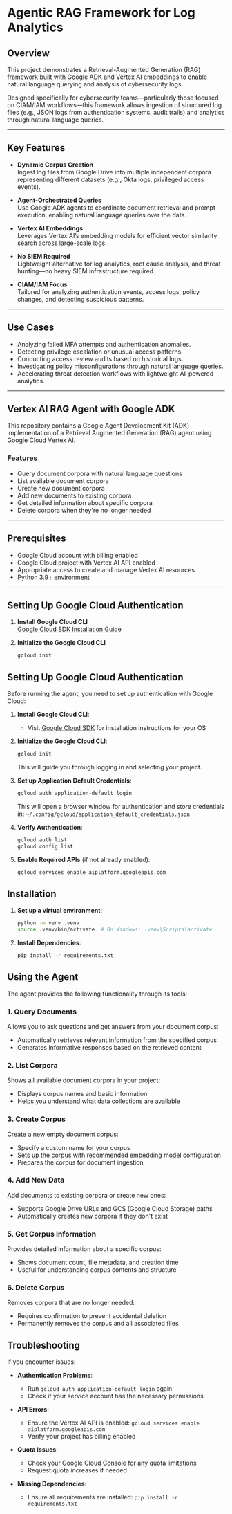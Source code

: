 # Agentic RAG Framework for Log Analytics

## Overview

This project demonstrates a Retrieval-Augmented Generation (RAG) framework built with Google ADK and Vertex AI embeddings to enable natural language querying and analysis of cybersecurity logs.

Designed specifically for cybersecurity teams—particularly those focused on CIAM/IAM workflows—this framework allows ingestion of structured log files (e.g., JSON logs from authentication systems, audit trails) and analytics through natural language queries.

---

## Key Features

- **Dynamic Corpus Creation**  
  Ingest log files from Google Drive into multiple independent corpora representing different datasets (e.g., Okta logs, privileged access events).

- **Agent-Orchestrated Queries**  
  Use Google ADK agents to coordinate document retrieval and prompt execution, enabling natural language queries over the data.

- **Vertex AI Embeddings**  
  Leverages Vertex AI’s embedding models for efficient vector similarity search across large-scale logs.

- **No SIEM Required**  
  Lightweight alternative for log analytics, root cause analysis, and threat hunting—no heavy SIEM infrastructure required.

- **CIAM/IAM Focus**  
  Tailored for analyzing authentication events, access logs, policy changes, and detecting suspicious patterns.

---

## Use Cases

- Analyzing failed MFA attempts and authentication anomalies.
- Detecting privilege escalation or unusual access patterns.
- Conducting access review audits based on historical logs.
- Investigating policy misconfigurations through natural language queries.
- Accelerating threat detection workflows with lightweight AI-powered analytics.

---

## Vertex AI RAG Agent with Google ADK

This repository contains a Google Agent Development Kit (ADK) implementation of a Retrieval Augmented Generation (RAG) agent using Google Cloud Vertex AI.

### Features

- Query document corpora with natural language questions
- List available document corpora
- Create new document corpora
- Add new documents to existing corpora
- Get detailed information about specific corpora
- Delete corpora when they're no longer needed

---

## Prerequisites

- Google Cloud account with billing enabled
- Google Cloud project with Vertex AI API enabled
- Appropriate access to create and manage Vertex AI resources
- Python 3.9+ environment

---

## Setting Up Google Cloud Authentication

1. **Install Google Cloud CLI**  
   [Google Cloud SDK Installation Guide](https://cloud.google.com/sdk/docs/install)

2. **Initialize the Google Cloud CLI**
   ```bash
   gcloud init
## Setting Up Google Cloud Authentication

Before running the agent, you need to set up authentication with Google Cloud:

1. **Install Google Cloud CLI**:
   - Visit [Google Cloud SDK](https://cloud.google.com/sdk/docs/install) for installation instructions for your OS

2. **Initialize the Google Cloud CLI**:
   ```bash
   gcloud init
   ```
   This will guide you through logging in and selecting your project.

3. **Set up Application Default Credentials**:
   ```bash
   gcloud auth application-default login
   ```
   This will open a browser window for authentication and store credentials in:
   `~/.config/gcloud/application_default_credentials.json`

4. **Verify Authentication**:
   ```bash
   gcloud auth list
   gcloud config list
   ```

5. **Enable Required APIs** (if not already enabled):
   ```bash
   gcloud services enable aiplatform.googleapis.com
   ```

## Installation

1. **Set up a virtual environment**:
   ```bash
   python -m venv .venv
   source .venv/bin/activate  # On Windows: .venv\Scripts\activate
   ```

2. **Install Dependencies**:
   ```bash
   pip install -r requirements.txt
   ```

## Using the Agent

The agent provides the following functionality through its tools:

### 1. Query Documents
Allows you to ask questions and get answers from your document corpus:
- Automatically retrieves relevant information from the specified corpus
- Generates informative responses based on the retrieved content

### 2. List Corpora
Shows all available document corpora in your project:
- Displays corpus names and basic information
- Helps you understand what data collections are available

### 3. Create Corpus
Create a new empty document corpus:
- Specify a custom name for your corpus
- Sets up the corpus with recommended embedding model configuration
- Prepares the corpus for document ingestion

### 4. Add New Data
Add documents to existing corpora or create new ones:
- Supports Google Drive URLs and GCS (Google Cloud Storage) paths
- Automatically creates new corpora if they don't exist

### 5. Get Corpus Information
Provides detailed information about a specific corpus:
- Shows document count, file metadata, and creation time
- Useful for understanding corpus contents and structure

### 6. Delete Corpus
Removes corpora that are no longer needed:
- Requires confirmation to prevent accidental deletion
- Permanently removes the corpus and all associated files

## Troubleshooting

If you encounter issues:

- **Authentication Problems**:
  - Run `gcloud auth application-default login` again
  - Check if your service account has the necessary permissions

- **API Errors**:
  - Ensure the Vertex AI API is enabled: `gcloud services enable aiplatform.googleapis.com`
  - Verify your project has billing enabled

- **Quota Issues**:
  - Check your Google Cloud Console for any quota limitations
  - Request quota increases if needed

- **Missing Dependencies**:
  - Ensure all requirements are installed: `pip install -r requirements.txt`



